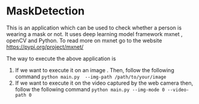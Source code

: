 # MaskDetection
This is an application which can be used to check whether a person is wearing a mask or not. It uses deep learning model framework mxnet , openCV and Python. To read more on mxnet go to the website https://pypi.org/project/mxnet/

The way to execute the above application is 
1. If we want to execute it on an image . Then, follow the following command
   `python main.py  --img-path /path/to/your/image` <br>
2. If we want to execute it on the video captured by the web camera then, follow the following command
   `python main.py --img-mode 0 --video-path 0` 
